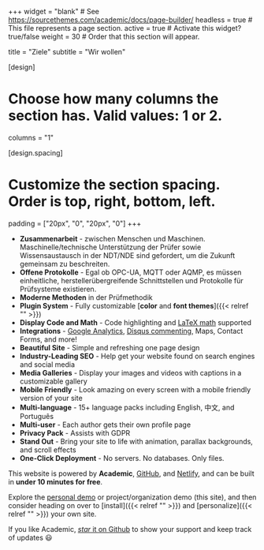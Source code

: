 +++ 
widget = "blank" # See https://sourcethemes.com/academic/docs/page-builder/ 
headless = true # This file represents a page section. 
active = true # Activate this widget? true/false 
weight = 30 # Order that this section will appear.

title = "Ziele"
subtitle = "Wir wollen"

[design]

# Choose how many columns the section has. Valid values: 1 or 2.
columns = "1"

[design.spacing]

# Customize the section spacing. Order is top, right, bottom, left.
padding = ["20px", "0", "20px", "0"]
+++


- **Zusammenarbeit** - zwischen Menschen und Maschinen. Maschinelle/technische Unterstützung der Prüfer sowie Wissensaustausch in der NDT/NDE sind gefordert, um die Zukunft gemeinsam zu beschreiten.
- **Offene Protokolle** - Egal ob OPC-UA, MQTT oder AQMP, es müssen einheitliche, herstellerübergreifende Schnittstellen und Protokolle für Prüfsysteme existieren.
- **Moderne Methoden** in der Prüfmethodik
- **Plugin System** - Fully customizable [**color** and **font themes**]({{< relref "" >}})
- **Display Code and Math** - Code highlighting and [LaTeX math](https://en.wikibooks.org/wiki/LaTeX/Mathematics) supported
- **Integrations** - [Google Analytics](https://analytics.google.com), [Disqus commenting](https://disqus.com), Maps, Contact Forms, and more!
- **Beautiful Site** - Simple and refreshing one page design
- **Industry-Leading SEO** - Help get your website found on search engines and social media
- **Media Galleries** - Display your images and videos with captions in a customizable gallery
- **Mobile Friendly** - Look amazing on every screen with a mobile friendly version of your site
- **Multi-language** - 15+ language packs including English, 中文, and Português
- **Multi-user** - Each author gets their own profile page
- **Privacy Pack** - Assists with GDPR
- **Stand Out** - Bring your site to life with animation, parallax backgrounds, and scroll effects
- **One-Click Deployment** - No servers. No databases. Only files.

This website is powered by **Academic**, [GitHub](https://github.com), and [Netlify](https://www.netlify.com), and can be built in **under 10 minutes for free**.

Explore the [personal demo](https://academic-demo.netlify.app/) or project/organization demo (this site), and then consider heading on over to [install]({{< relref "" >}}) and [personalize]({{< relref "" >}}) your own site.

If you like Academic, [_star_ it on Github](https://github.com/gcushen/hugo-academic) to show your support and keep track of updates :smiley:
